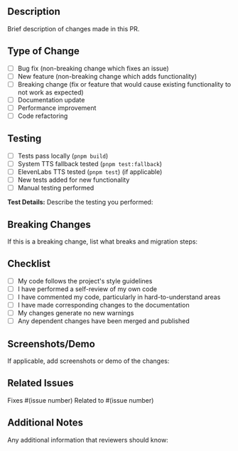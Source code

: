 ## Description
Brief description of changes made in this PR.

## Type of Change
- [ ] Bug fix (non-breaking change which fixes an issue)
- [ ] New feature (non-breaking change which adds functionality)
- [ ] Breaking change (fix or feature that would cause existing functionality to not work as expected)
- [ ] Documentation update
- [ ] Performance improvement
- [ ] Code refactoring

## Testing
- [ ] Tests pass locally (`pnpm build`)
- [ ] System TTS fallback tested (`pnpm test:fallback`)
- [ ] ElevenLabs TTS tested (`pnpm test`) (if applicable)
- [ ] New tests added for new functionality
- [ ] Manual testing performed

**Test Details:**
Describe the testing you performed:

## Breaking Changes
If this is a breaking change, list what breaks and migration steps:

## Checklist
- [ ] My code follows the project's style guidelines
- [ ] I have performed a self-review of my own code
- [ ] I have commented my code, particularly in hard-to-understand areas
- [ ] I have made corresponding changes to the documentation
- [ ] My changes generate no new warnings
- [ ] Any dependent changes have been merged and published

## Screenshots/Demo
If applicable, add screenshots or demo of the changes:

## Related Issues
Fixes #(issue number)
Related to #(issue number)

## Additional Notes
Any additional information that reviewers should know: